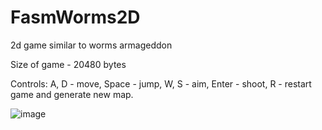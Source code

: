 # FasmWorms2D
2d game similar to worms armageddon

Size of game - 20480 bytes

Controls:
A, D - move,
Space - jump,
W, S - aim,
Enter - shoot,
R - restart game and generate new map.

![image](https://user-images.githubusercontent.com/99989412/194966598-9c463ab9-a7fd-4512-8717-7b1fdc82db65.png)
